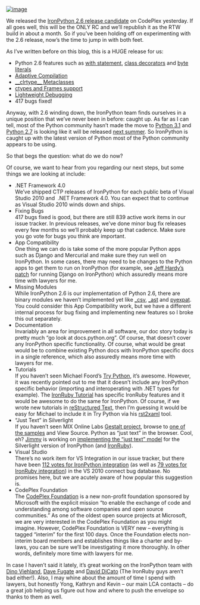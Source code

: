 [![image](http://s3.amazonaws.com/devhawk_images/WindowsLiveWriter/IronPython2.6ReleaseCandidate_EDEE/image_3.png "image")](http://ironpython.codeplex.com/)

We released the [IronPython 2.6 release
candidate](http://ironpython.codeplex.com/Release/ProjectReleases.aspx?ReleaseId=30315)
on CodePlex yesterday. If all goes well, this will be the ONLY RC and
we’ll republish it as the RTW build in about a month. So if you’ve been
holding off on experimenting with the 2.6 release, now’s the time to
jump in with both feet.

As I’ve written before on this blog, this is a HUGE release for us:

-   Python 2.6 features such as [with
    statement](http://docs.python.org/whatsnew/2.6.html#pep-343-the-with-statement),
    [class
    decorators](http://docs.python.org/whatsnew/2.6.html#pep-3129-class-decorators)
    and [byte
    literals](http://docs.python.org/whatsnew/2.6.html#pep-3112-byte-literals)
-   [Adaptive
    Compilation](http://devhawk.net/2009/03/27/IronPython+26+Alpha+1.aspx)
-   [\_\_clrtype\_\_
    Metaclasses](http://devhawk.net/CategoryView,category,__clrtype__.aspx)
-   [ctypes and Frames
    support](http://devhawk.net/2009/05/21/IronPython+26+Beta+1.aspx)
-   [Lightweight
    Debugging](http://devhawk.net/2009/07/08/MicrosoftScriptingDebugging.aspx)
-   417 bugs fixed!

Anyway, with 2.6 winding down, the IronPython team finds ourselves in a
unique position that we’ve never been in before: caught up. As far as I
can tell, most of the Python community hasn’t made the move to [Python
3.1](http://www.python.org/download/releases/3.1) and [Python
2.7](http://www.python.org/dev/peps/pep-0373/) is looking like it will
be released [next
summer](http://mail.python.org/pipermail/python-dev/2009-September/092005.html).
So IronPython is caught up with the latest version of Python most of the
Python community appears to be using.

So that begs the question: what do we do now?

Of course, we want to hear from you regarding our next steps, but some
things we are looking at include:

-   .NET Framework 4.0\
    We’ve shipped CTP releases of IronPython for each public beta of
    Visual Studio 2010 and  .NET Framework 4.0. You can expect that to
    continue as Visual Studio 2010 winds down and ships.
-   Fixing Bugs\
    417 bugs fixed is good, but there are still 839 active work items in
    our issue tracker. In previous releases, we’ve done minor bug fix
    releases every few months so we’ll probably keep up that cadence.
    Make sure you go vote for bugs you think are important.
-   App Compatibility\
    One thing we can do is take some of the more popular Python apps
    such as Django and Mercurial and make sure they run well on
    IronPython. In some cases, there may need to be changes to the
    Python apps to get them to run on IronPython (for example, see [Jeff
    Hardy’s
    patch](http://jdhardy.blogspot.com/2008/07/django-on-ironpython.html)
    for running Django on IronPython) which assuredly means more time
    with lawyers for me.
-   Missing Modules\
    While IronPython 2.6 is our implementation of Python 2.6, there are
    binary modules we haven’t implemented yet like
    [\_csv](http://docs.python.org/library/csv.html),
    [\_ast](http://docs.python.org/library/ast.html) and
    [pyexpat](http://docs.python.org/library/pyexpat.html). You could
    consider this App Compatibility work, but we have a different
    internal process for bug fixing and implementing new features so I
    broke this out separately.
-   Documentation\
    Invariably an area for improvement in all software, our doc story
    today is pretty much “go look at docs.python.org”. Of course, that
    doesn’t cover any IronPython specific functionality. Of course, what
    would be great would be to combine existing Python docs with
    IronPython specific docs in a single reference, which also assuredly
    means more time with lawyers for me.
-   Tutorials\
    If you haven’t seen Michael Foord’s [Try
    Python](http://www.trypython.org/), it’s awesome. However, it was
    recently pointed out to me that it doesn’t include any IronPython
    specific behavior (importing and interoperating with .NET types for
    example). The [IronRuby
    Tutorial](http://jimmy.schementi.com/silverlight/Tutorial/) has
    specific IronRuby features and it would be awesome to do the same
    for IronPython. Of course, if we wrote new tutorials in
    [reStructured Text](http://docutils.sourceforge.net/rst.html), then
    I’m guessing it would be easy for Michael to include it in Try
    Python via his [rst2xaml](http://code.google.com/p/rst2xaml/) tool.
-   “Just Text” in Silverlight\
    If you haven’t seen MIX Online Labs [Gestalt
    project](http://www.visitmix.com/Labs/gestalt/), browse to [one of
    the
    samples](http://www.visitmix.com/labs/gestalt/samples/getting.started/05_final.html)
    and View Source. Python as “just text” in the browser. Cool, eh?
    [Jimmy](http://blog.jimmy.schementi.com/) is working on
    [implementing the “just text”
    model](http://rubyforge.org/pipermail/ironruby-core/2009-September/005245.html)
    for the Silverlight version of IronPython (and
    [IronRuby](http://www.visitmix.com/labs/gestalt/samples/getting.started/01_ruby.html)).
-   Visual Studio\
    There’s no work item for VS Integration in our issue tracker, but
    there have been [112 votes for IronPython
    integration](https://connect.microsoft.com/VisualStudio/feedback/ViewFeedback.aspx?FeedbackID=475830)
    (as well as [79 votes for IronRuby
    integration](https://connect.microsoft.com/VisualStudio/feedback/ViewFeedback.aspx?FeedbackID=479957))
    in the VS 2010 connect bug database. No promises here, but we are
    acutely aware of how popular this suggestion is.
-   CodePlex Foundation\
    The [CodePlex Foundation](http://codeplex.org/) is a new non-profit
    foundation sponsored by Microsoft with the explicit mission “to
    enable the exchange of code and understanding among software
    companies and open source communities.” As one of the oldest open
    source projects at Microsoft, we are very interested in the CodePlex
    Foundation as you might imagine. However, CodePlex Foundation is
    VERY new – everything is tagged “interim” for the first 100 days.
    Once the Foundation elects non-interim board members and establishes
    things like a charter and by-laws, you can be sure we’ll be
    investigating it more thoroughly. In other words, definitely more
    time with lawyers for me.

In case I haven’t said it lately, it’s great working on the IronPython
team with [Dino Viehland](http://blogs.msdn.com/dinoviehland/), [Dave
Fugate](http://knowbody.livejournal.com) and [David
DiCato](http://lists.ironpython.com/pipermail/users-ironpython.com/2008-December/009154.html)
(The IronRuby guys aren’t bad either!). Also, I may whine about the
amount of time I spend with lawyers, but honestly Yong, Kathryn and
Kevin – our main LCA contacts – do a great job helping us figure out how
and where to push the envelope so thanks to them as well.
